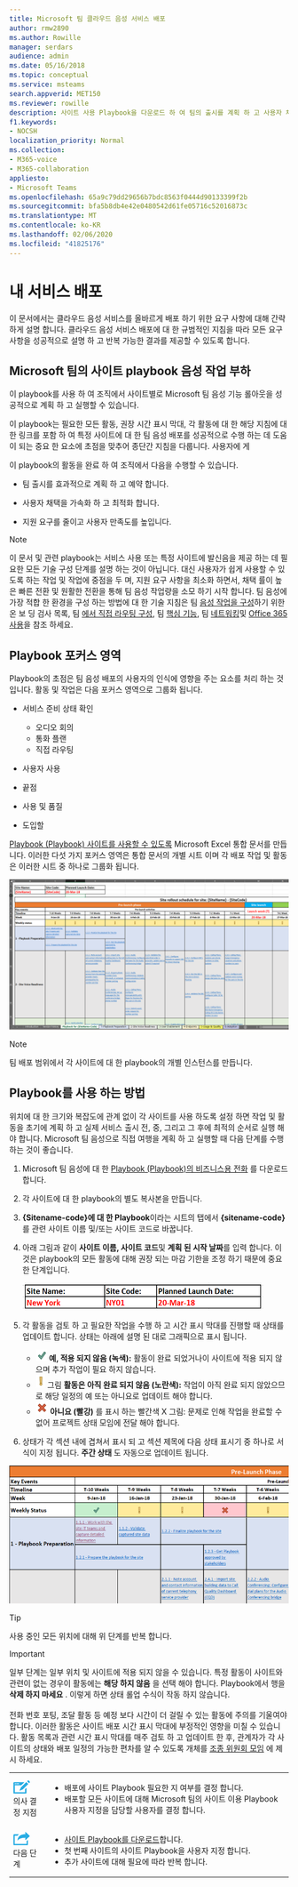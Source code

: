 ```yaml
---
title: Microsoft 팀 클라우드 음성 서비스 배포
author: rmw2890
ms.author: Rowille
manager: serdars
audience: admin
ms.date: 05/16/2018
ms.topic: conceptual
ms.service: msteams
search.appverid: MET150
ms.reviewer: rowille
description: 사이트 사용 Playbook을 다운로드 하 여 팀의 출시를 계획 하 고 사용자 채택을 향상 하 고 최적화 하며, 품질 및 만족도를 높입니다.
f1.keywords:
- NOCSH
localization_priority: Normal
ms.collection:
- M365-voice
- M365-collaboration
appliesto:
- Microsoft Teams
ms.openlocfilehash: 65a9c79dd29656b7bdc8563f0444d90133399f2b
ms.sourcegitcommit: bfa5b8db4e42e0480542d61fe05716c52016873c
ms.translationtype: MT
ms.contentlocale: ko-KR
ms.lasthandoff: 02/06/2020
ms.locfileid: "41825176"
---
```

# <a name="deploy-my-service"></a>내 서비스 배포

이 문서에서는 클라우드 음성 서비스를 올바르게 배포 하기 위한 요구 사항에 대해 간략하게 설명 합니다. 클라우드 음성 서비스 배포에 대 한 규범적인 지침을 따라 모든 요구 사항을 성공적으로 설명 하 고 반복 가능한 결과를 제공할 수 있도록 합니다.

## <a name="site-enablement-playbook-for-microsoft-teams-voice-workloads"></a>Microsoft 팀의 사이트 playbook 음성 작업 부하

이 playbook를 사용 하 여 조직에서 사이트별로 Microsoft 팀 음성 기능 롤아웃을 성공적으로 계획 하 고 실행할 수 있습니다.

이 playbook는 필요한 모든 활동, 권장 시간 표시 막대, 각 활동에 대 한 해당 지침에 대 한 링크를 포함 하 여 특정 사이트에 대 한 팀 음성 배포를 성공적으로 수행 하는 데 도움이 되는 중요 한 요소에 초점을 맞추어 종단간 지침을 다룹니다. 사용자에 게

이 playbook의 활동을 완료 하 여 조직에서 다음을 수행할 수 있습니다.

-   팀 출시를 효과적으로 계획 하 고 예약 합니다.

-   사용자 채택을 가속화 하 고 최적화 합니다.

-   지원 요구를 줄이고 사용자 만족도를 높입니다.

> [!NOTE]
> 이 문서 및 관련 playbook는 서비스 사용 또는 특정 사이트에 발신음을 제공 하는 데 필요한 모든 기술 구성 단계를 설명 하는 것이 아닙니다. 대신 사용자가 쉽게 사용할 수 있도록 하는 작업 및 작업에 중점을 두 며, 지원 요구 사항을 최소화 하면서, 채택 률이 높은 빠른 전환 및 원활한 전환을 통해 팀 음성 작업량을 소모 하기 시작 합니다. 팀 음성에 가장 적합 한 환경을 구성 하는 방법에 대 한 기술 지침은 팀 [음성 작업을 구성](onboarding-checklist-configure-cloud-voice-workloads-in-Microsoft-Teams.md)하기 위한 온 보 딩 검사 목록, 팀 [에서 직접 라우팅 구성](onboarding-checklist-configure-direct-routing-in-Microsoft-Teams.md), 팀 [핵심 기능](onboarding-checklist-configure-microsoft-teams-core-capabilities.md), 팀 [네트워킹](onboarding-checklist-configure-networking.md)및 [Office 365 사용](onboarding-checklist-enable-office-365.md)을 참조 하세요.

<!--ENDOFSECTION-->

## <a name="playbook-focus-areas"></a>Playbook 포커스 영역

Playbook의 초점은 팀 음성 배포의 사용자의 인식에 영향을 주는 요소를 처리 하는 것입니다. 활동 및 작업은 다음 포커스 영역으로 그룹화 됩니다.

-   서비스 준비 상태 확인
    - 오디오 회의
    - 통화 플랜
    - 직접 라우팅

-   사용자 사용

-   끝점

-   사용 및 품질

-   도입할

[Playbook (Playbook) 사이트를 사용할 수 있도록](https://github.com/MicrosoftDocs/OfficeDocs-SkypeForBusiness/blob/live/Teams/downloads/site-enablement-playbook-for-voice-(playbook).xlsx?raw=true) Microsoft Excel 통합 문서를 만듭니다. 이러한 다섯 가지 포커스 영역은 통합 문서의 개별 시트 이며 각 배포 작업 및 활동은 이러한 시트 중 하나로 그룹화 됩니다.

![사이트 활용 playbook 스크린샷](media/deploy-my-service-image1.png "Playbook 스크린샷")

> [!NOTE]
> 팀 배포 범위에서 각 사이트에 대 한 playbook의 개별 인스턴스를 만듭니다.

<!--ENDOFSECTION-->

## <a name="how-to-use-the-playbook"></a>Playbook를 사용 하는 방법

위치에 대 한 크기와 복잡도에 관계 없이 각 사이트를 사용 하도록 설정 하면 작업 및 활동을 초기에 계획 하 고 실제 서비스 출시 전, 중, 그리고 그 후에 최적의 순서로 실행 해야 합니다. Microsoft 팀 음성으로 직접 여행을 계획 하 고 실행할 때 다음 단계를 수행 하는 것이 좋습니다.

1. Microsoft 팀 음성에 대 한 [Playbook (Playbook)의 비즈니스용 전화](https://github.com/MicrosoftDocs/OfficeDocs-SkypeForBusiness/blob/live/Teams/downloads/site-enablement-playbook-for-voice-(playbook).xlsx?raw=true) 를 다운로드 합니다.

2. 각 사이트에 대 한 playbook의 별도 복사본을 만듭니다.

3. **{Sitename-code}에 대 한 Playbook**이라는 시트의 탭에서 **{sitename-code}** 를 관련 사이트 이름 및/또는 사이트 코드로 바꿉니다.

4. 아래 그림과 같이 **사이트 이름, 사이트 코드**및 **계획 된 시작 날짜**를 입력 합니다. 이것은 playbook의 모든 활동에 대해 권장 되는 마감 기한을 조정 하기 때문에 중요 한 단계입니다.

   ![사이트 이름, 사이트 코드 및 계획 된 시작 날짜가 있는 예제](media/deploy-my-service-image2.png "뉴욕의 사이트 이름, 사이트 코드 NY01, 계획 된 시작 날짜: 20 년 3 월 18 일")

5. 각 활동을 검토 하 고 필요한 작업을 수행 하 고 시간 표시 막대를 진행할 때 상태를 업데이트 합니다. 상태는 아래에 설명 된 대로 그래픽으로 표시 됩니다.
  
   - ![녹색 확인 표시](media/deploy-my-service-image3.png) **예, 적용 되지 않음 (녹색):** 활동이 완료 되었거나이 사이트에 적용 되지 않으며 추가 작업이 필요 하지 않습니다.</li>
   - ![노란색 느낌표](media/deploy-my-service-image4.png) 그림 <strong>활동은 아직 완료 되지 않음 (노란색):</strong> 작업이 아직 완료 되지 않았으므로 해당 일정의 예 또는 아니요로 업데이트 해야 합니다.</li>
   - ![](media/deploy-my-service-image5.png) <strong>아니요 (빨강)</strong> 를 표시 하는 빨간색 X 그림: 문제로 인해 작업을 완료할 수 없어 프로젝트 상태 모임에 전달 해야 합니다.</li></ul>

6. 상태가 각 섹션 내에 겹쳐서 표시 되 고 섹션 제목에 다음 상태 표시기 중 하나로 서식이 지정 됩니다. **주간 상태** 도 자동으로 업데이트 됩니다.

![Playbook의 주간 상태 롤업 스크린샷](media/deploy-my-service-image6.png "Playbook의 주간 상태 롤업 스크린샷")

> [!TIP]
> 사용 중인 모든 위치에 대해 위 단계를 반복 합니다.

> [!IMPORTANT]
> 일부 단계는 일부 위치 및 사이트에 적용 되지 않을 수 있습니다. 특정 활동이 사이트와 관련이 없는 경우이 활동에는 **해당 하지 않음** 을 선택 해야 합니다. Playbook에서 행을 **삭제 하지 마세요** . 이렇게 하면 상태 롤업 수식이 작동 하지 않습니다.<br/><br/>
전화 번호 포팅, 조달 활동 등 예정 보다 시간이 더 걸릴 수 있는 활동에 주의를 기울여야 합니다. 이러한 활동은 사이트 배포 시간 표시 막대에 부정적인 영향을 미칠 수 있습니다. 활동 목록과 관련 시간 표시 막대를 매주 검토 하 고 업데이트 한 후, 관계자가 각 사이트의 상태와 배포 일정의 가능한 편차를 알 수 있도록 개체를 [조종 위원회 모임](https://docs.microsoft.com/MicrosoftTeams/envision-steering-committee-complete-guide) 에 제시 하세요.

<table>
<tr><td><img src="media/audio_conferencing_image7.png" alt="An icon depicting decision points"/> <br/>의사 결정 지점</td><td><ul><li>배포에 사이트 Playbook 필요한 지 여부를 결정 합니다.</li><li>배포할 모든 사이트에 대해 Microsoft 팀의 사이트 이용 Playbook 사용자 지정을 담당할 사용자를 결정 합니다.</li></ul></td></tr>
<tr><td><img src="media/audio_conferencing_image9.png" alt="An icon depicting the next steps"/><br/>다음 단계</td><td><ul><li><a href="https://github.com/MicrosoftDocs/OfficeDocs-SkypeForBusiness/blob/live/Teams/downloads/site-enablement-playbook-for-voice-(playbook).xlsx?raw=true" data-raw-source="[Download the Site Enablement Playbook](https://github.com/MicrosoftDocs/OfficeDocs-SkypeForBusiness/blob/live/Teams/downloads/site-enablement-playbook-for-voice-(playbook).xlsx?raw=true)">사이트 Playbook를 다운로드</a>합니다.</li><li>첫 번째 사이트의 사이트 Playbook을 사용자 지정 합니다.</li><li>추가 사이트에 대해 필요에 따라 반복 합니다.</li></ul></td></tr>
</table>

<!--ENDOFSECTION-->